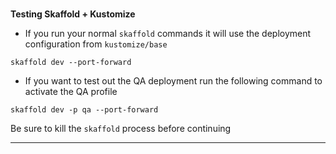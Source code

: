 

### 
**Testing Skaffold + Kustomize**



*   If you run your normal `skaffold` commands it will use the deployment configuration from `kustomize/base`


```execute1-
skaffold dev --port-forward

```



*   If you want to test out the QA deployment run the following command to activate the QA profile


```execute-1
skaffold dev -p qa --port-forward
```


Be sure to kill the `skaffold` process before continuing



---


